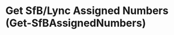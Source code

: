 ﻿Get SfB/Lync Assigned Numbers (Get-SfBAssigne<wbr />dNumbers)
=============================================================


